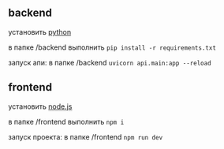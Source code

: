 ## backend

установить [python](https://www.python.org/downloads/)

в папке /backend выполнить ```pip install -r requirements.txt```

запуск апи: в папке /backend ```uvicorn api.main:app --reload```

## frontend

установить [node.js](https://nodejs.org/en)

в папке /frontend выполнить ```npm i```

запуск проекта: в папке /frontend ```npm run dev```